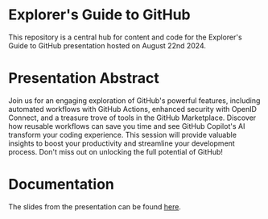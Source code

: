 # Explorer's Guide to GitHub

This repository is a central hub for content and code for the Explorer's Guide to GitHub presentation hosted on August 22nd 2024.

# Presentation Abstract

Join us for an engaging exploration of GitHub's powerful features, including automated workflows with GitHub Actions, enhanced security with OpenID Connect, and a treasure trove of tools in the GitHub Marketplace. Discover how reusable workflows can save you time and see GitHub Copilot's AI transform your coding experience. This session will provide valuable insights to boost your productivity and streamline your development process. Don't miss out on unlocking the full potential of GitHub!

# Documentation

The slides from the presentation can be found [here](docs/explorers-guide-to-github.pptx).

